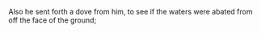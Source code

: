 Also he sent forth a dove from him, to see if the waters were abated from off the face of the ground;

